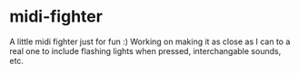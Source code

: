 # midi-fighter

A little midi fighter just for fun :)
Working on making it as close as I can to a real one to include flashing lights when pressed, interchangable sounds, etc.
